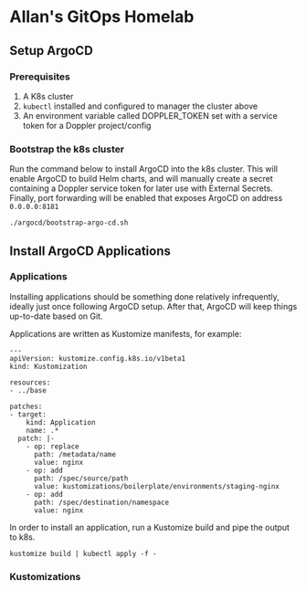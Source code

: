 # Allan's GitOps Homelab

## Setup ArgoCD

### Prerequisites
1. A K8s cluster
1. <code>kubectl</code> installed and configured to manager the cluster above
1. An environment variable called DOPPLER_TOKEN set with a service token for a Doppler project/config 

### Bootstrap the k8s cluster

Run the command below to install ArgoCD into the k8s cluster.  This will enable ArgoCD to build Helm charts, and will manually create a secret containing a Doppler service token for later use with External Secrets. Finally, port forwarding will be enabled that exposes ArgoCD on address <code>0.0.0.0:8181</code>

```
./argocd/bootstrap-argo-cd.sh
```

## Install ArgoCD Applications

### Applications

Installing applications should be something done relatively infrequently, ideally just once following ArgoCD setup.  After that, ArgoCD will keep things up-to-date based on Git.

Applications are written as Kustomize manifests, for example:

```
---
apiVersion: kustomize.config.k8s.io/v1beta1
kind: Kustomization

resources:
- ../base

patches:
- target:
    kind: Application
    name: .*
  patch: |-
    - op: replace
      path: /metadata/name
      value: nginx
    - op: add
      path: /spec/source/path
      value: kustomizations/boilerplate/environments/staging-nginx
    - op: add
      path: /spec/destination/namespace
      value: nginx
```

In order to install an application, run a Kustomize build and pipe the output to k8s.

```
kustomize build | kubectl apply -f -
```

### Kustomizations